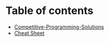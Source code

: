 # Table of contents

* [Competitive-Programming-Solutions](README.md)
* [Cheat Sheet](cheat-sheet.md)
